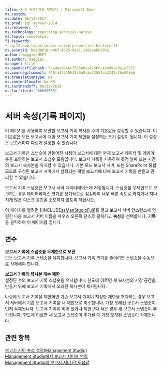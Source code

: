 ```yaml
---
title: 서버 속성(기록 페이지) | Microsoft Docs
ms.custom: ''
ms.date: 06/13/2017
ms.prod: sql-server-2014
ms.reviewer: ''
ms.technology: reporting-services-native
ms.topic: conceptual
f1_keywords:
- sql12.swb.reportserver.serverproperties.history.f1
ms.assetid: be9d8018-a46f-4625-9ae1-138ebe6b38ba
author: maggiesMSFT
ms.author: maggies
manager: kfile
ms.openlocfilehash: 5ce48c964ec756668aa12566c494d9ae9a1e5372
ms.sourcegitcommit: f40fa47619512a9a9c3e3258fda3242c76c008e6
ms.translationtype: MT
ms.contentlocale: ko-KR
ms.lasthandoff: 05/23/2019
ms.locfileid: "66099583"
---
```

# <a name="server-properties-history-page"></a>서버 속성(기록 페이지)
  이 페이지를 사용하여 보관할 보고서 기록 복사본 수의 기본값을 설정할 수 있습니다. 이 기본값은 모든 보고서에 대한 보고서 기록 제한을 설정하는 초기 설정이 됩니다. 이 설정은 보고서마다 다르게 설정할 수 있습니다.  
  
 보고서 기록은 스냅숏이 만들어진 시점의 보고서에 대한 현재 보고서 데이터 및 레이아웃을 포함하는 보고서 스냅숏 모음입니다. 보고서 기록을 사용하여 특정 날짜 또는 시간의 보고서 복사본을 유지할 수 있습니다. 기본 모드 보고서 서버, 또는 SharePoint 통합 모드로 구성된 보고서 서버에서 실행되는 개별 보고서에 대해 보고서 기록을 만들고 관리할 수 있습니다.  
  
 보고서 기록 스냅숏은 보고서 서버 데이터베이스에 저장됩니다. 스냅숏을 무제한으로 보관하는 경우 데이터베이스 크기를 정기적으로 점검하여 너무 빠른 속도로 커지거나 지나치게 많은 디스크 공간을 소모하지 않도록 하십시오.  
  
 이 페이지를 열려면 [!INCLUDE[ssManStudioFull](../../includes/ssmanstudiofull-md.md)]를 열고 보고서 서버 인스턴스에 연결한 다음 보고서 서버 이름을 마우스 오른쪽 단추로 클릭하고 **속성**을 선택합니다. **기록** 을 클릭하여 이 페이지를 엽니다.  
  
## <a name="options"></a>변수  
 **보고서 기록에 스냅숏을 무제한으로 보관**  
 모든 보고서 기록 스냅숏을 유지합니다. 보고서 기록 크기를 줄이려면 스냅숏을 수동으로 삭제해야 합니다.  
  
 **보고서 기록의 복사본 개수 제한**  
 설정된 수의 보고서 기록 스냅숏을 유지합니다. 한도에 이르면 새 복사본의 저장 공간을 만들기 위해 보고서 기록에서 오래된 복사본이 제거됩니다.  
  
 나중에 보고서 기록을 제한하면 기존 보고서 기록이 지정한 제한을 초과하는 경우 보고서 서버에서 기존 보고서 기록을 새 제한으로 축소합니다. 가장 오래된 보고서 스냅숏이 먼저 삭제됩니다. 보고서 기록이 비어 있거나 제한보다 적은 경우 새 보고서 스냅숏이 추가됩니다. 한도에 이르면 새 보고서 스냅숏이 추가될 때 가장 오래된 스냅숏이 삭제됩니다.  
  
## <a name="see-also"></a>관련 항목  
 [보고서 서버 속성 설정&#40;Management Studio&#41;](set-report-server-properties-management-studio.md)   
 [Management Studio에서 보고서 서버에 연결](connect-to-a-report-server-in-management-studio.md)   
 [Management Studio의 보고서 서버 F1 도움말](report-server-in-management-studio-f1-help.md)  
  
  
